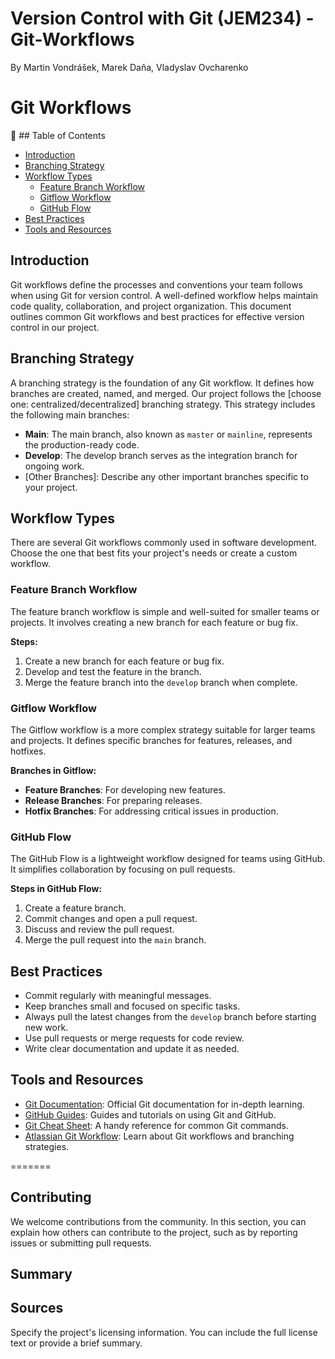 # Version Control with Git (JEM234) - Git-Workflows
By Martin Vondrášek, Marek Daňa, Vladyslav Ovcharenko
# Git Workflows


📑 ## Table of Contents
- [Introduction](#introduction)
- [Branching Strategy](#branching-strategy)
- [Workflow Types](#workflow-types)
  - [Feature Branch Workflow](#feature-branch-workflow)
  - [Gitflow Workflow](#gitflow-workflow)
  - [GitHub Flow](#github-flow)
- [Best Practices](#best-practices)
- [Tools and Resources](#tools-and-resources)

## Introduction
Git workflows define the processes and conventions your team follows when using Git for version control. A well-defined workflow helps maintain code quality, collaboration, and project organization. This document outlines common Git workflows and best practices for effective version control in our project.

## Branching Strategy
A branching strategy is the foundation of any Git workflow. It defines how branches are created, named, and merged. Our project follows the [choose one: centralized/decentralized] branching strategy. This strategy includes the following main branches:

- **Main**: The main branch, also known as `master` or `mainline`, represents the production-ready code.
- **Develop**: The develop branch serves as the integration branch for ongoing work.
- [Other Branches]: Describe any other important branches specific to your project.

## Workflow Types
There are several Git workflows commonly used in software development. Choose the one that best fits your project's needs or create a custom workflow.

### Feature Branch Workflow
The feature branch workflow is simple and well-suited for smaller teams or projects. It involves creating a new branch for each feature or bug fix.

**Steps:**
1. Create a new branch for each feature or bug fix.
2. Develop and test the feature in the branch.
3. Merge the feature branch into the `develop` branch when complete.

### Gitflow Workflow
The Gitflow workflow is a more complex strategy suitable for larger teams and projects. It defines specific branches for features, releases, and hotfixes.

**Branches in Gitflow:**
- **Feature Branches**: For developing new features.
- **Release Branches**: For preparing releases.
- **Hotfix Branches**: For addressing critical issues in production.

### GitHub Flow
The GitHub Flow is a lightweight workflow designed for teams using GitHub. It simplifies collaboration by focusing on pull requests.

**Steps in GitHub Flow:**
1. Create a feature branch.
2. Commit changes and open a pull request.
3. Discuss and review the pull request.
4. Merge the pull request into the `main` branch.

## Best Practices
- Commit regularly with meaningful messages.
- Keep branches small and focused on specific tasks.
- Always pull the latest changes from the `develop` branch before starting new work.
- Use pull requests or merge requests for code review.
- Write clear documentation and update it as needed.

## Tools and Resources
- [Git Documentation](https://git-scm.com/doc): Official Git documentation for in-depth learning.
- [GitHub Guides](https://guides.github.com/): Guides and tutorials on using Git and GitHub.
- [Git Cheat Sheet](https://github.com/github/training-kit/blob/master/downloads/github-git-cheat-sheet.pdf): A handy reference for common Git commands.
- [Atlassian Git Workflow](https://www.atlassian.com/git): Learn about Git workflows and branching strategies.

=======

## Contributing
We welcome contributions from the community. In this section, you can explain how others can contribute to the project, such as by reporting issues or submitting pull requests.

## Summary

## Sources
Specify the project's licensing information. You can include the full license text or provide a brief summary.

